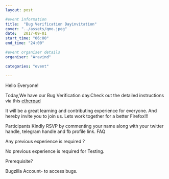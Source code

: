 ```yaml
---
layout: post

#event information
title:  "Bug Verification Dayinvitation"
cover: "../assets/qmo.jpeg"
date:   2017-09-01
start_time: "06:00"
end_time: "24:00"

#event organiser details
organiser: "Aravind"

categories: "event"

---
```

Hello Everyone!

Today,We have our Bug Verification day.Check out the detailed instructions via this <a href="https://public.etherpad-mozilla.org/p/MozillaIN_QA_Bug_Verification_Day_20170906">etherpad</a>

It will be a great learning and contributing experience for everyone. And hereby invite you to join us. Lets work together for a better Firefox!!!

Participants Kindly RSVP by commenting your name along with your twitter handle, telegram handle and fb profile link.
FAQ

Any previous experience is required ?

No previous experience is required for Testing.

Prerequisite?

Bugzilla Account- to access bugs.
